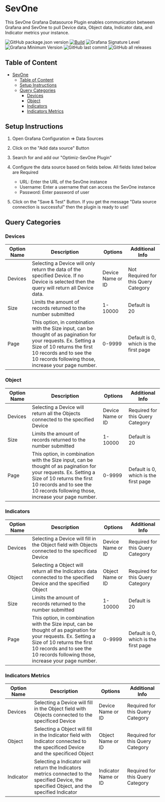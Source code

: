 # SevOne

This SevOne Grafana Datasource Plugin enables communication between Grafana and SevOne to pull Device data, Object data, Indicator data, and Indicator metrics your instance.

![GitHub package.json version](https://img.shields.io/github/package-json/v/optimizca/grafana_sevone)
[![Build](https://github.com/optimizca/grafana_sevone/actions/workflows/ci.yml/badge.svg)](https://github.com/optimizca/grafana_sevone/actions/workflows/ci.yml)
![Grafana Signature Level](https://img.shields.io/badge/Signature_Level-Community-limegreen?logo=grafana)
![Grafana Minimum Version](https://img.shields.io/badge/Minimum_Version-v10.0.3-red?logo=grafana)
![GitHub last commit](https://img.shields.io/github/last-commit/optimizca/grafana_sevone)
![GitHub all releases](https://img.shields.io/github/downloads/optimizca/grafana_sevone/total)

## Table of Content

- [SevOne](#sevone)
  - [Table of Content](#table-of-content)
  - [Setup Instructions](#setup-instructions)
  - [Query Categories](#query-categories)
    - [Devices](#devices)
    - [Object](#object)
    - [Indicators](#indicators)
    - [Indicators Metrics](#indicators-metrics)

## Setup Instructions

1. Open Grafana Configuration => Data Sources
2. Click on the "Add data source" Button
3. Search for and add our "Optimiz-SevOne Plugin"
4. Configure the data source based on fields below. All fields listed below are Required

   - URL: Enter the URL of the SevOne instance
   - Username: Enter a username that can access the SevOne instance
   - Password: Enter password of user

5. Click on the "Save & Test" Button. If you get the message "Data source connection is successful" then the plugin is ready to use!

## Query Categories

### Devices

| Option Name | Description | Options | Additional Info |
| ----------- | ----------- | ------- | --------------- |
| Devices | Selecting a Device will only return the data of the specified Device. If no Device is selected then the query will return all Device data. | Device Name or ID | Not Required for this Query Category |
| Size | Limits the amount of records returned to the number submitted | 1-10000 | Default is 20 |
| Page | This option, in combination with the Size input, can be thought of as pagination for your requests. Ex. Setting a Size of 10 returns the first 10 records and to see the 10 records following those, increase your page number. | 0-9999 | Default is 0, which is the first page |

### Object

| Option Name | Description | Options | Additional Info |
| ----------- | ----------- | ------- | --------------- |
| Devices | Selecting a Device will return all the Objects connected to the specified Device | Device Name or ID | Required for this Query Category |
| Size | Limits the amount of records returned to the number submitted | 1-10000 | Default is 20 |
| Page | This option, in combination with the Size input, can be thought of as pagination for your requests. Ex. Setting a Size of 10 returns the first 10 records and to see the 10 records following those, increase your page number. | 0-9999 | Default is 0, which is the first page |

### Indicators

| Option Name | Description | Options | Additional Info |
| ----------- | ----------- | ------- | --------------- |
| Devices | Selecting a Device will fill in the Object field with Objects connected to the specificed Device | Device Name or ID | Required for this Query Category |
| Object | Selecting a Object will return all the Indicators data connected to the specified Device and the specified Object | Object Name or ID | Required for this Query Category |
| Size | Limits the amount of records returned to the number submitted | 1-10000 | Default is 20 |
| Page | This option, in combination with the Size input, can be thought of as pagination for your requests. Ex. Setting a Size of 10 returns the first 10 records and to see the 10 records following those, increase your page number. | 0-9999 | Default is 0, which is the first page |

### Indicators Metrics

| Option Name | Description | Options | Additional Info |
| ----------- | ----------- | ------- | --------------- |
| Devices | Selecting a Device will fill in the Object field with Objects connected to the specificed Device | Device Name or ID | Required for this Query Category |
| Object | Selecting a Object will fill in the Indicator field with Indicator connected to the specificed Device and the specificed Object| Object Name or ID | Required for this Query Category |
| Indicator | Selecting a Indicator will return the Indicators metrics connected to the specified Device, the specified Object, and the specified Indicator | Indicator Name or ID | Required for this Query Category |